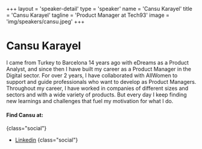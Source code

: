 +++
layout = 'speaker-detail'
type = 'speaker'
name = 'Cansu Karayel'
title = 'Cansu Karayel'
tagline = 'Product Manager at Tech93'
image = 'img/speakers/cansu.jpeg'
+++

# Cansu Karayel
I came from Turkey to Barcelona 14 years ago with eDreams as a Product Analyst, and since then I have built my career as a Product Manager in the Digital sector.
For over 2 years, I have collaborated with AllWomen to support and guide professionals who want to develop as Product Managers.
Throughout my career, I have worked in companies of different sizes and sectors and with a wide variety of products. But every day I keep finding new learnings and challenges that fuel my motivation for what I do.

#### Find Cansu at:
{class="social"}
* [Linkedin](https://www.linkedin.com/in/cansukarayel/)
  {class="social"}